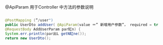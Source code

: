 


@ApiParam 用于Controller 中方法的参数说明

```java

@PostMapping (”/user")
public UserDto addUser( @ApiParam(value ＝” 新增用户参数”， required = true) 
@RequestBody AddUserParam par缸n) {
System.err.println(par出L getN缸ne());
return new UserDto();


```
